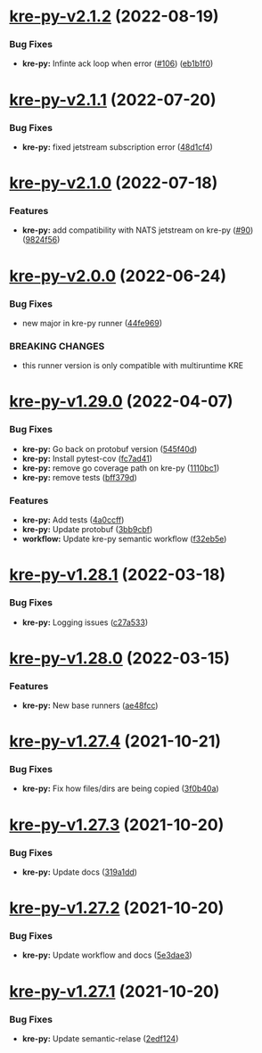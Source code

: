 # [kre-py-v2.1.2](https://github.com/konstellation-io/kre-runners/compare/kre-py-v2.1.1...kre-py-v2.1.2) (2022-08-19)


### Bug Fixes

* **kre-py:** Infinte ack loop when error  ([#106](https://github.com/konstellation-io/kre-runners/issues/106)) ([eb1b1f0](https://github.com/konstellation-io/kre-runners/commit/eb1b1f0f7b8a057d993b585c8d19e19e03d2a18c))

# [kre-py-v2.1.1](https://github.com/konstellation-io/kre-runners/compare/kre-py-v2.1.0...kre-py-v2.1.1) (2022-07-20)


### Bug Fixes

* **kre-py:** fixed jetstream subscription error ([48d1cf4](https://github.com/konstellation-io/kre-runners/commit/48d1cf49b8290f767909240ddcecfa369c0b88ca))

# [kre-py-v2.1.0](https://github.com/konstellation-io/kre-runners/compare/kre-py-v2.0.0...kre-py-v2.1.0) (2022-07-18)


### Features

* **kre-py:** add compatibility with NATS jetstream on kre-py ([#90](https://github.com/konstellation-io/kre-runners/issues/90)) ([9824f56](https://github.com/konstellation-io/kre-runners/commit/9824f56114bb1b26f332eac486b454f7811987b6))

# [kre-py-v2.0.0](https://github.com/konstellation-io/kre-runners/compare/kre-py-v1.29.0...kre-py-v2.0.0) (2022-06-24)


### Bug Fixes

* new major in kre-py runner ([44fe969](https://github.com/konstellation-io/kre-runners/commit/44fe96911fab943ca84ccf912f22f7b54dc90fd3))


### BREAKING CHANGES

* this runner version is only compatible with
multiruntime KRE

# [kre-py-v1.29.0](https://github.com/konstellation-io/kre-runners/compare/kre-py-v1.28.1...kre-py-v1.29.0) (2022-04-07)


### Bug Fixes

* **kre-py:** Go back on protobuf version ([545f40d](https://github.com/konstellation-io/kre-runners/commit/545f40decbf8a45a092c5f3a471f61687952ee87))
* **kre-py:** Install pytest-cov ([fc7ad41](https://github.com/konstellation-io/kre-runners/commit/fc7ad413aaa0f32081510f24babb01c03fdf4fb6))
* **kre-py:** remove go coverage path on kre-py ([1110bc1](https://github.com/konstellation-io/kre-runners/commit/1110bc1f2506aef2fec83e9dfaec393f196f52df))
* **kre-py:** remove tests ([bff379d](https://github.com/konstellation-io/kre-runners/commit/bff379d9e061a10860ea62c464a6977697e32815))


### Features

* **kre-py:** Add tests ([4a0ccff](https://github.com/konstellation-io/kre-runners/commit/4a0ccffc28e5e4ff48965350898a2664f46e4ac2))
* **kre-py:** Update protobuf ([3bb9cbf](https://github.com/konstellation-io/kre-runners/commit/3bb9cbfbedfef7106fa77d01dcd01105bba1b279))
* **workflow:** Update kre-py semantic workflow ([f32eb5e](https://github.com/konstellation-io/kre-runners/commit/f32eb5eacf0b18270f798b2192af6ed97b6a1fda))

# [kre-py-v1.28.1](https://github.com/konstellation-io/kre-runners/compare/kre-py-v1.28.0...kre-py-v1.28.1) (2022-03-18)


### Bug Fixes

* **kre-py:** Logging issues ([c27a533](https://github.com/konstellation-io/kre-runners/commit/c27a533bf5ee68da32619b0ca44ba956b6b5c049))

# [kre-py-v1.28.0](https://github.com/konstellation-io/kre-runners/compare/kre-py-v1.27.4...kre-py-v1.28.0) (2022-03-15)


### Features

* **kre-py:** New base runners ([ae48fcc](https://github.com/konstellation-io/kre-runners/commit/ae48fcc24f2e53c5b3a3206910001b734b877bb5))

# [kre-py-v1.27.4](https://github.com/konstellation-io/kre-runners/compare/kre-py-v1.27.3...kre-py-v1.27.4) (2021-10-21)


### Bug Fixes

* **kre-py:** Fix how files/dirs are being copied ([3f0b40a](https://github.com/konstellation-io/kre-runners/commit/3f0b40ae5d9740f77f131c43b2040359e0f5f0c4))

# [kre-py-v1.27.3](https://github.com/konstellation-io/kre-runners/compare/kre-py-v1.27.2...kre-py-v1.27.3) (2021-10-20)


### Bug Fixes

* **kre-py:** Update docs ([319a1dd](https://github.com/konstellation-io/kre-runners/commit/319a1dd4ab144bdf1614ffbcae31f18e25e0e24e))

# [kre-py-v1.27.2](https://github.com/konstellation-io/kre-runners/compare/kre-py-v1.27.1...kre-py-v1.27.2) (2021-10-20)


### Bug Fixes

* **kre-py:** Update workflow and docs ([5e3dae3](https://github.com/konstellation-io/kre-runners/commit/5e3dae3d4af47ec755c2a5025de8a4a30de8222d))

# [kre-py-v1.27.1](https://github.com/konstellation-io/kre-runners/compare/kre-py-v1.27.0...kre-py-v1.27.1) (2021-10-20)


### Bug Fixes

* **kre-py:** Update semantic-relase ([2edf124](https://github.com/konstellation-io/kre-runners/commit/2edf12462a7607729933b3d4ecbb23260fae13b3))
